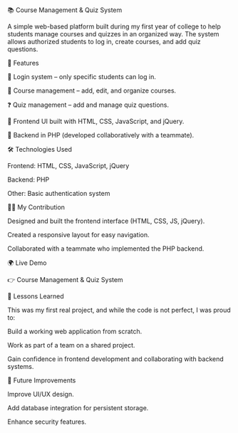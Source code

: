 📚 Course Management & Quiz System

A simple web-based platform built during my first year of college to help students manage courses and quizzes in an organized way. The system allows authorized students to log in, create courses, and add quiz questions.

🚀 Features

🔐 Login system – only specific students can log in.

📖 Course management – add, edit, and organize courses.

❓ Quiz management – add and manage quiz questions.

🎨 Frontend UI built with HTML, CSS, JavaScript, and jQuery.

🔗 Backend in PHP (developed collaboratively with a teammate).

🛠️ Technologies Used

Frontend: HTML, CSS, JavaScript, jQuery

Backend: PHP

Other: Basic authentication system

👩‍💻 My Contribution

Designed and built the frontend interface (HTML, CSS, JS, jQuery).

Created a responsive layout for easy navigation.

Collaborated with a teammate who implemented the PHP backend.

🌍 Live Demo

👉 Course Management & Quiz System

📖 Lessons Learned

This was my first real project, and while the code is not perfect, I was proud to:

Build a working web application from scratch.

Work as part of a team on a shared project.

Gain confidence in frontend development and collaborating with backend systems.

📌 Future Improvements

Improve UI/UX design.

Add database integration for persistent storage.

Enhance security features.
